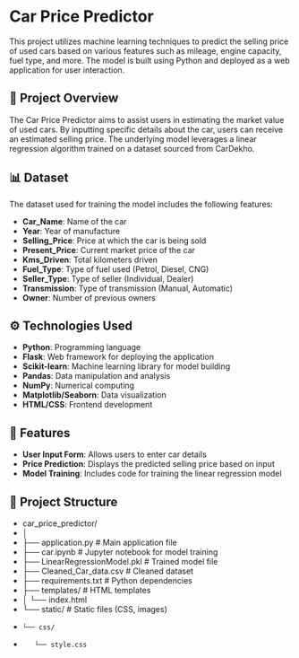 
# Car Price Predictor

This project utilizes machine learning techniques to predict the selling price of used cars based on various features such as mileage, engine capacity, fuel type, and more. The model is built using Python and deployed as a web application for user interaction.

## 🧠 Project Overview

The Car Price Predictor aims to assist users in estimating the market value of used cars. By inputting specific details about the car, users can receive an estimated selling price. The underlying model leverages a linear regression algorithm trained on a dataset sourced from CarDekho.

## 📊 Dataset

The dataset used for training the model includes the following features:

- **Car_Name**: Name of the car
- **Year**: Year of manufacture
- **Selling_Price**: Price at which the car is being sold
- **Present_Price**: Current market price of the car
- **Kms_Driven**: Total kilometers driven
- **Fuel_Type**: Type of fuel used (Petrol, Diesel, CNG)
- **Seller_Type**: Type of seller (Individual, Dealer)
- **Transmission**: Type of transmission (Manual, Automatic)
- **Owner**: Number of previous owners

## ⚙️ Technologies Used

- **Python**: Programming language
- **Flask**: Web framework for deploying the application
- **Scikit-learn**: Machine learning library for model building
- **Pandas**: Data manipulation and analysis
- **NumPy**: Numerical computing
- **Matplotlib/Seaborn**: Data visualization
- **HTML/CSS**: Frontend development

## 🚀 Features

- **User Input Form**: Allows users to enter car details
- **Price Prediction**: Displays the predicted selling price based on input
- **Model Training**: Includes code for training the linear regression model

## 📂 Project Structure

- car_price_predictor/
- │
- ├── application.py         # Main application file
- ├── car.ipynb              # Jupyter notebook for model training
- ├── LinearRegressionModel.pkl  # Trained model file
- ├── Cleaned_Car_data.csv   # Cleaned dataset
- ├── requirements.txt       # Python dependencies
- ├── templates/             # HTML templates
- │   └── index.html
- └── static/                # Static files (CSS, images)
-     └── css/
-        └── style.css

